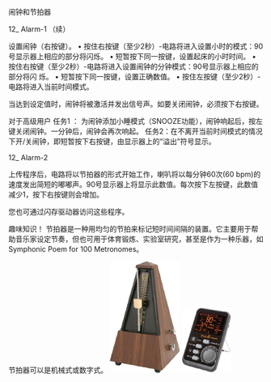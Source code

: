 闹钟和节拍器

12_ Alarm-1 （续）

设置闹钟（右按键）。
• 按住右按键（至少2秒）-电路将进入设置小时的模式：90号显示器上相应的部分将闪烁。
• 短暂按下同一按键，设置起床的小时时间。
• 按住右按键（至少2秒）-电路将进入设置闹钟的分钟模式：90号显示器上相应的部分将闪
烁。
• 短暂按下同一按键，设置正确数值。
• 按住左按键（至少2秒）-电路将进入当前时间模式。

当达到设定值时，闹钟将被激活并发出信号声。如要关闭闹钟，必须按下右按键。

对于高级用户
任务1 ： 为闹钟添加小睡模式（SNOOZE功能），闹钟响起后，按左键关闭闹钟。一分钟后，闹钟会再次响起。
任务2：在不离开当前时间模式的情况下开/关闹钟，即短暂按下右按键，由显示器上的“溢出”符号显示。

12_ Alarm-2

上传程序后，电路将以节拍器的形式开始工作，喇叭将以每分钟60次(60 bpm)的速度发出简短的嘟嘟声。90号显示器上将显示此数值。每次按下左按键，此数值减少1，按下右按键则会增加。

您也可通过闪存驱动器访问这些程序。

趣味知识！
节拍器是一种用均匀的节拍来标记短时间间隔的装置。它主要用于帮助音乐家设定节奏，但也可用于体育锻炼、实验室研究，甚至是作为一种乐器，如Symphonic Poem for 100 Metronomes。

节拍器可以是机械式或数字式。
![](093p1.png)
![](093p2.png)